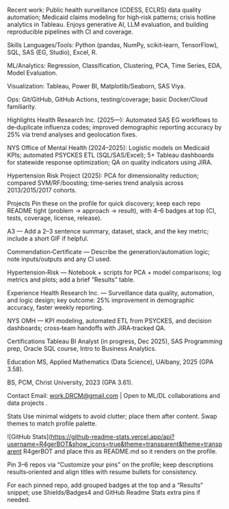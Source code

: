Recent work: Public health surveillance (CDESS, ECLRS) data quality automation; Medicaid claims modeling for high‑risk patterns; crisis hotline analytics in Tableau.
Enjoys generative AI, LLM evaluation, and building reproducible pipelines with CI and coverage.

Skills
Languages/Tools: Python (pandas, NumPy, scikit‑learn, TensorFlow), SQL, SAS (EG, Studio), Excel, R.

ML/Analytics: Regression, Classification, Clustering, PCA, Time Series, EDA, Model Evaluation.

Visualization: Tableau, Power BI, Matplotlib/Seaborn, SAS Viya.

Ops: Git/GitHub, GitHub Actions, testing/coverage; basic Docker/Cloud familiarity.

Highlights
Health Research Inc. (2025—): Automated SAS EG workflows to de‑duplicate influenza codes; improved demographic reporting accuracy by 25% via trend analyses and geolocation fixes.

NYS Office of Mental Health (2024–2025): Logistic models on Medicaid KPIs; automated PSYCKES ETL (SQL/SAS/Excel); 5+ Tableau dashboards for statewide response optimization; QA on quality indicators using JIRA.

Hypertension Risk Project (2025): PCA for dimensionality reduction; compared SVM/RF/boosting; time‑series trend analysis across 2013/2015/2017 cohorts.

Projects
Pin these on the profile for quick discovery; keep each repo README tight (problem → approach → result), with 4–6 badges at top (CI, tests, coverage, license, release).

A3 — Add a 2–3 sentence summary, dataset, stack, and the key metric; include a short GIF if helpful.

Commendation‑Certificate — Describe the generation/automation logic; note inputs/outputs and any CI used.

Hypertension‑Risk — Notebook + scripts for PCA + model comparisons; log metrics and plots; add a brief “Results” table.

Experience
Health Research Inc. — Surveillance data quality, automation, and logic design; key outcome: 25% improvement in demographic accuracy, faster weekly reporting.

NYS OMH — KPI modeling, automated ETL from PSYCKES, and decision dashboards; cross‑team handoffs with JIRA‑tracked QA.

Certifications
Tableau BI Analyst (in progress, Dec 2025), SAS Programming prep, Oracle SQL course, Intro to Business Analytics.

Education
MS, Applied Mathematics (Data Science), UAlbany, 2025 (GPA 3.58).

BS, PCM, Christ University, 2023 (GPA 3.61).

Contact
Email: work.DRCM@gmail.com | Open to ML/DL collaborations and data projects .

Stats
Use minimal widgets to avoid clutter; place them after content. Swap themes to match profile palette.

![GitHub Stats](https://github-readme-stats.vercel.app/api?username=R4gerBOT&show_icons=true&theme=transparent&theme=transparent R4gerBOT and place this as README.md so it renders on the profile.

Pin 3–6 repos via “Customize your pins” on the profile; keep descriptions results‑oriented and align titles with resume bullets for consistency.

For each pinned repo, add grouped badges at the top and a “Results” snippet; use Shields/Badges4 and GitHub Readme Stats extra pins if needed.
